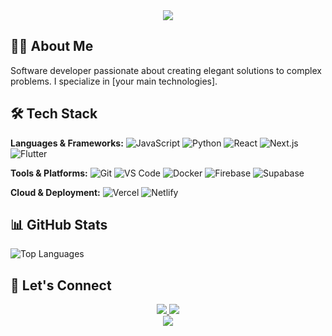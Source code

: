 <div align="center">
  <img src="https://capsule-render.vercel.app/api?type=waving&color=gradient&height=200&section=header&text=Welcome!&fontSize=80&fontAlignY=35&animation=twinkling" />
</div>

## 👨‍💻 About Me

Software developer passionate about creating elegant solutions to complex problems. I specialize in [your main technologies].

## 🛠️ Tech Stack

**Languages & Frameworks:**
![JavaScript](https://img.shields.io/badge/-JavaScript-F7DF1E?style=flat-square&logo=javascript&logoColor=black)
![Python](https://img.shields.io/badge/-Python-3776AB?style=flat-square&logo=python&logoColor=white)
![React](https://img.shields.io/badge/-React-61DAFB?style=flat-square&logo=react&logoColor=black)
![Next.js](https://img.shields.io/badge/-Next.js-000000?style=flat-square&logo=nextdotjs&logoColor=white)
![Flutter](https://img.shields.io/badge/-Flutter-02569B?style=flat-square&logo=flutter&logoColor=white)

**Tools & Platforms:**
![Git](https://img.shields.io/badge/-Git-F05032?style=flat-square&logo=git&logoColor=white)
![VS Code](https://img.shields.io/badge/-VS%20Code-007ACC?style=flat-square&logo=visual-studio-code)
![Docker](https://img.shields.io/badge/-Docker-2496ED?style=flat-square&logo=docker&logoColor=white)
![Firebase](https://img.shields.io/badge/-Firebase-FFCA28?style=flat-square&logo=firebase&logoColor=black)
![Supabase](https://img.shields.io/badge/-Supabase-3ECF8E?style=flat-square&logo=supabase&logoColor=white)

**Cloud & Deployment:**
![Vercel](https://img.shields.io/badge/-Vercel-000000?style=flat-square&logo=vercel&logoColor=white)
![Netlify](https://img.shields.io/badge/-Netlify-00C7B7?style=flat-square&logo=netlify&logoColor=white)
## 📊 GitHub Stats

<!-- Language Stats -->
![Top Languages](https://github-readme-stats-git-masterrstaa-rickstaa.vercel.app/api/top-langs/?username=alani4837&layout=compact&theme=radical)

## 🤝 Let's Connect

<div align="center">  
  <a href="https://www.shareflyt.xyz/">
    <img src="https://img.shields.io/badge/shareflyt-0077B5?style=for-the-badge&logo=figshare&logoColor=white" />
  </a>
  <a href="https://www.instagram.com/greek_tech_freak/">
    <img src="https://img.shields.io/badge/instagram-0077B5?style=for-the-badge&logo=instagram&logoColor=white" />
  </a>
</div>

<div align="center">
  <img src="https://capsule-render.vercel.app/api?type=waving&color=gradient&height=100&section=footer" />
</div>

